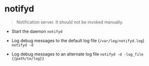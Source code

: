 # notifyd
> Notification server.
> It should not be invoked manually.

- Start the daemon
`notifyd`

- Log debug messages to the default log file (`/var/log/notifyd.log`)
`notifyd -d`

- Log debug messages to an alternate log file
`notifyd -d -log_file {{path/to/log}}`
